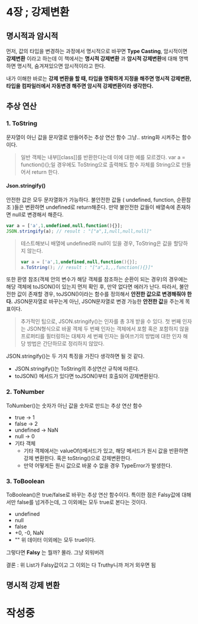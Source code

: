 # 4장 ; 강제변환
## 명시적과 암시적
먼저, 값의 타입을 변경하는 과정에서 명시적으로 바꾸면 **Type Casting**, 암시적이면 **강제변환** 이라고 하는데 이 책에서는 **명시적 강제변환** 과 **암시적 강제변환**에 대해 명백하면 명시적, 숨겨져있으면 암시적이라고 한다.

내가 이해한 바로는 **강제 변환을 할 때, 타입을 명확하게 지정을 해주면 명시적 강제변환, 타입을 컴파일러에서 자동변경 해주면 암시적 강제변환이라 생각한다.**

## 추상 연산
### 1. ToString 
문자열이 아닌 값을 문자열로 만들어주는 추상 연산 함수
그냥.. string화 시켜주는 함수이다.
> 일반 객체는 내부[[class]]를 반환한다는데 이에 대한 예를 모르겠다.
> var a = function(){};일 경우에도 ToString으로 출력해도 함수 자체를 String으로 만들어서 return 한다.
#### Json.stringify()
안전한 값은 모두 문자열화가 가능하다.
불안전한 값들 ( undefined, function, 순환참조 )들은 변환하면 undefined로 return해준다. 
만약 불안전한 값들이 배열속에 존재하면 null로 변경해서 해준다.
```javascript
var a = ['a',1,undefined,null,function(){}];
JSON.stringify(a); // result : "["a",1,null,null,null]"
```
> 테스트해보니 배열에 undefined와 null이 있을 경우, ToString은 값을 할당하지 않는다.
> ```javascript
> var a = ['a',1,undefined,null,function(){}];
> a.ToString(); // result : "["a",1,,,function(){}]"
> ```
또한 환영 참조(객체 안의 변수가 해당 객체를 참조하는 순환이 되는 경우)의 경우에는 해당 객체에 toJSON()이 있는지 먼저 확인 후, 만약 없다면 에러가 난다.
따라서, 불안전한 값이 존재할 경우, toJSON()이라는 함수를 정의해서 **안전한 값으로 변경해줘야 한다.**
JSON문자열로 바꾸는게 아닌, JSON문자열로 변경 가능한 **안전한 값**을 주는게 목표이다.

>추가적인 팁으로, JSON.stringify()는 인자를 총 3개 받을 수 있다.
>첫 번째 인자는 JSON형식으로 바꿀 객체
>두 번째 인자는 객체에서 포함 혹은 포함하지 않을 프로퍼티를 필터링하는 대체자
>세 번째 인자는 들여쓰기의 방법에 대한 인자
>해당 방법은 간단하므로 정리하지 않았다.

JSON.stringify()는 두 가지 특징을 가진다 생각하면 될 것 같다.
- JSON.stringify()는 ToString의 추상연산 규칙에 따른다.
- toJSON() 메서드가 있다면 toJSON()부터 호출되어 강제변환된다.

### 2. ToNumber
ToNumber()는 숫자가 아닌 값을 숫자로 만드는 추상 연산 함수
- true -> 1
- false -> 2
- undefined -> NaN
- null -> 0
- 기타 객체
	- 기타 객체에서는 valueOf()메서드가 있고, 해당 메서드가 원시 값을 반환하면 강제 변환한다. 혹은 toString()으로 강제변환한다.
	- 만약 어떻게든 원시 값으로 바꿀 수 없을 경우 TypeError가 발생한다.

### 3. ToBoolean
ToBoolean()은 true/false로 바꾸는 추상 연산 함수이다.
특이한 점은 Falsy값에 대해서만 false를 넘겨주는데, 그 이외에는 모두 true로 본다는 것이다.
- undefined
- null
- false
- +0, -0, NaN
- ""
위 데이터 이외에는 모두 true이다.

그렇다면 **Falsy** 는 뭘까?
몰라. 그냥 외워버려

결론 : 위 List가 Falsy값이고 그 이외는 다 Truthy니까 저거 외우면 됨

## 명시적 강제 변환

# 작성중 

